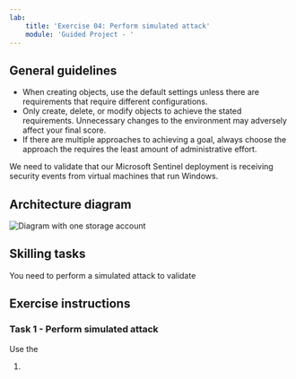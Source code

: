 ```yaml
---
lab:
    title: 'Exercise 04: Perform simulated attack'
    module: 'Guided Project - '
---
```


## General guidelines

- When creating objects, use the default settings unless there are requirements that require different configurations.
- Only create, delete, or modify objects to achieve the stated requirements. Unnecessary changes to the environment may adversely affect your final score.
- If there are multiple approaches to achieving a goal, always choose the approach the requires the least amount of administrative effort.

We need to validate that our Microsoft Sentinel deployment is receiving security events from virtual machines that run Windows.

## Architecture diagram

![Diagram with one storage account](../Media/task-1.png)

## Skilling tasks

You need to perform a simulated attack to validate 

## Exercise instructions

### Task 1 - Perform simulated attack 
Use the 

1. 